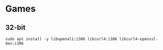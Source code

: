 # Games

## 32-bit

```shell
sudo apt install -y libopenal1:i386 libcurl4:i386 libcurl4-openssl-dev:i386
```
